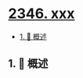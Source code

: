 # [2346. xxx](https://github.com/Tdahuyou/TNotes.leetcode/tree/main/notes/2346.%20xxx)

<!-- region:toc -->

- [1. 📝 概述](#1--概述)

<!-- endregion:toc -->

## 1. 📝 概述
